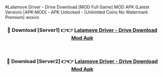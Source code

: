 #Lalamove Driver - Drive Download [MOD Full Game] MOD APK (Latest Version) [APK-MOD] - APK Unlocked - [Unlimited Coins No Watermark Premium] woxvo



<div align="center">

<h3>🔴 Download [Server1] 👉👉 <a href="https://momento.my/?title=Lalamove_Driver_-_Drive_Download">Lalamove Driver - Drive Download Mod Apk</a></h3><br>

<h3>🔴 Download [Server2] 👉👉 <a href="https://momento.my/?title=Lalamove_Driver_-_Drive_Download">Lalamove Driver - Drive Download Mod Apk</a></h3>
</div>
